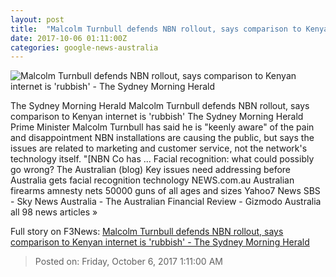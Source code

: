 ```yaml
---
layout: post
title:  "Malcolm Turnbull defends NBN rollout, says comparison to Kenyan internet is 'rubbish' - The Sydney Morning Herald"
date: 2017-10-06 01:11:00Z
categories: google-news-australia
---
```


![Malcolm Turnbull defends NBN rollout, says comparison to Kenyan internet is 'rubbish' - The Sydney Morning Herald](http://www.smh.com.au/content/dam/images/g/y/t/i/d/8/image.related.articleLeadwide.620x349.gyvimf.png/1507252283738.jpg)

The Sydney Morning Herald Malcolm Turnbull defends NBN rollout, says comparison to Kenyan internet is 'rubbish' The Sydney Morning Herald Prime Minister Malcolm Turnbull has said he is "keenly aware" of the pain and disappointment NBN installations are causing the public, but says the issues are related to marketing and customer service, not the network's technology itself. "[NBN Co has ... Facial recognition: what could possibly go wrong? The Australian (blog) Key issues need addressing before Australia gets facial recognition technology NEWS.com.au Australian firearms amnesty nets 50000 guns of all ages and sizes Yahoo7 News SBS - Sky News Australia - The Australian Financial Review - Gizmodo Australia all 98 news articles »


Full story on F3News: [Malcolm Turnbull defends NBN rollout, says comparison to Kenyan internet is 'rubbish' - The Sydney Morning Herald](http://www.f3nws.com/n/CVXrqE)

> Posted on: Friday, October 6, 2017 1:11:00 AM
